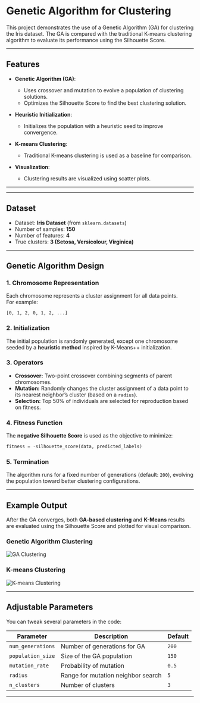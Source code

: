 # Genetic Algorithm for Clustering

This project demonstrates the use of a Genetic Algorithm (GA) for clustering the Iris dataset. The GA is compared with the traditional K-means clustering algorithm to evaluate its performance using the Silhouette Score.

---

## Features

- **Genetic Algorithm (GA)**:
  - Uses crossover and mutation to evolve a population of clustering solutions.
  - Optimizes the Silhouette Score to find the best clustering solution.

- **Heuristic Initialization**:
  - Initializes the population with a heuristic seed to improve convergence.

- **K-means Clustering**:
  - Traditional K-means clustering is used as a baseline for comparison.

- **Visualization**:
  - Clustering results are visualized using scatter plots.
---

---

## Dataset

- Dataset: **Iris Dataset** (from `sklearn.datasets`)
- Number of samples: **150**
- Number of features: **4**
- True clusters: **3 (Setosa, Versicolour, Virginica)**

---

## Genetic Algorithm Design

### 1. **Chromosome Representation**
Each chromosome represents a cluster assignment for all data points.  
For example:
```
[0, 1, 2, 0, 1, 2, ...]
```

### 2. **Initialization**
The initial population is randomly generated, except one chromosome seeded by a **heuristic method** inspired by K-Means++ initialization.

### 3. **Operators**
- **Crossover:** Two-point crossover combining segments of parent chromosomes.
- **Mutation:** Randomly changes the cluster assignment of a data point to its nearest neighbor’s cluster (based on a `radius`).
- **Selection:** Top 50% of individuals are selected for reproduction based on fitness.

### 4. **Fitness Function**
The **negative Silhouette Score** is used as the objective to minimize:
```python
fitness = -silhouette_score(data, predicted_labels)
```

### 5. **Termination**
The algorithm runs for a fixed number of generations (default: `200`), evolving the population toward better clustering configurations.

---

## Example Output

After the GA converges, both **GA-based clustering** and **K-Means** results are evaluated using the Silhouette Score and plotted for visual comparison.

### Genetic Algorithm Clustering
![GA Clustering](ga.png)

### K-means Clustering
![K-means Clustering](kmeans.png)

---

## Adjustable Parameters

You can tweak several parameters in the code:

| Parameter | Description | Default |
|------------|--------------|----------|
| `num_generations` | Number of generations for GA | `200` |
| `population_size` | Size of the GA population | `150` |
| `mutation_rate` | Probability of mutation | `0.5` |
| `radius` | Range for mutation neighbor search | `5` |
| `n_clusters` | Number of clusters | `3` |

---
